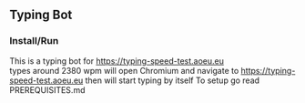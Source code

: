 ## Typing Bot

### Install/Run
This is a typing bot for https://typing-speed-test.aoeu.eu    
types around 2380 wpm
will open Chromium and navigate to https://typing-speed-test.aoeu.eu then will start typing by itself
To setup go read PREREQUISITES.md
